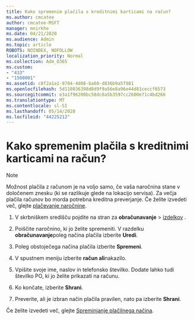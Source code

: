 ```yaml
---
title: Kako spremenim plačila s kreditnimi karticami na račun?
ms.author: cmcatee
author: cmcatee-MSFT
manager: mnirkhe
ms.date: 04/21/2020
ms.audience: Admin
ms.topic: article
ROBOTS: NOINDEX, NOFOLLOW
localization_priority: Normal
ms.collection: Adm_O365
ms.custom:
- "433"
- "1500001"
ms.assetid: c8f2a1a1-9704-4d08-ba60-d836b9a5f981
ms.openlocfilehash: 5d118036398d8d9f9a56e8a96e44d81ceccf6573
ms.sourcegitcommit: e3a1f96200bc58dc8a5b3597cc2600e71c4bd266
ms.translationtype: MT
ms.contentlocale: sl-SI
ms.lasthandoff: 05/14/2020
ms.locfileid: "44225212"
---
```

# <a name="how-do-i-change-from-credit-card-payments-to-invoice"></a>Kako spremenim plačila s kreditnimi karticami na račun?

> [!NOTE]
> Možnost plačila z računom je na voljo samo, če vaša naročnina stane v določenem znesku (ki se razlikuje glede na lokacijo servisa). Za večja plačila računov bo morda potrebna kreditna preverjanje. Če želite izvedeti več, glejte [plačevanje naročnine](https://docs.microsoft.com/office365/admin/subscriptions-and-billing/pay-for-your-subscription).

1. V skrbniškem središču pojdite na stran za **obračunavanje**  >  [izdelkov](https://go.microsoft.com/fwlink/p/?linkid=842054) .

2. Poiščite naročnino, ki jo želite spremeniti. V razdelku **obračunavanje**poleg načina plačila izberite **Uredi**.

3. Poleg obstoječega načina plačila izberite **Spremeni**.

4. V spustnem meniju izberite **račun ali**nakazilo.

5. Vpišite svoje ime, naslov in telefonsko številko. Dodate lahko tudi številko PO, ki jo želite prikazati na računu.

6. Ko končate, izberite **Shrani**.

7. Preverite, ali je izbran način plačila pravilen, nato pa izberite **Shrani**.

Če želite izvedeti več, glejte [Spreminjanje plačilnega načina](https://docs.microsoft.com/microsoft-365/commerce/billing-and-payments/change-payment-method).